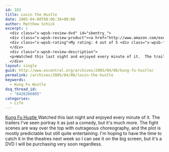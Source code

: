 ```yaml
---
id: 183
title: Lovin the Hustle
date: 2005-04-08T00:06:38+00:00
author: Matthew Schick
excerpt: |
  <div class="x-wpsb-review-dvd" id="sbentry_">
  <div class="x-wpsb-review-product"><a href="http://www.amazon.com/exec/obidos/redirect?tag=excentral-20&link_code=asm&path=tg/stores/offering/list/-/B0007YEKZU/all/ASIN/B0007YEKZU&camp=1789&creative=9325">Kung Fu Hustle</a></div>
  <div class="x-wpsb-rating">My rating: 4 out of 5 <div class="x-wpsb-fullstar"> </div><div class="x-wpsb-fullstar"> </div><div class="x-wpsb-fullstar"> </div><div class="x-wpsb-fullstar"> </div><div class="x-wpsb-emptystar"> </div><div class="x-wpsb-endstars"> </div>
  </div>
  <div class="x-wpsb-review-description">
  <p>Watched this last night and enjoyed every minute of it.  The trailers I've seen portray it as just a comedy, but it's much more.  The fight scenes are way over the top with outrageous choreography, and the plot is mostly predictable but still quite entertaining.  I'm hoping to have the time to catch it in the theatres next week so I can see it on the big screen, but it's a DVD I will be purchasing very soon regardless.</p></div>
  </div>
layout: single
guid: http://www.excentral.org/archives/2005/04/08/kung-fu-hustle/
permalink: /archives/2005/04/08/lovin-the-hustle
keywords:
  - Kung Fu Hustle
dsq_thread_id:
  - "6426266805"
categories:
  - Life
---
```

<a href="http://www.amazon.com/exec/obidos/redirect?tag=excentral-20&link_code=asm&path=tg/stores/offering/list/-/B0007YEKZU/all/ASIN/B0007YEKZU&camp=1789&creative=9325">Kung Fu Hustle
</a>
Watched this last night and enjoyed every minute of it.  The trailers I've seen portray it as just a comedy, but it's much more.  The fight scenes are way over the top with outrageous choreography, and the plot is mostly predictable but still quite entertaining.  I'm hoping to have the time to catch it in the theatres next week so I can see it on the big screen, but it's a DVD I will be purchasing very soon regardless.

<a href="http://www.amazon.com/exec/obidos/redirect?tag=excentral-20&link_code=asm&path=tg/stores/offering/list/-/B0007YEKZU/all/ASIN/B0007YEKZU&camp=1789&creative=9325" />